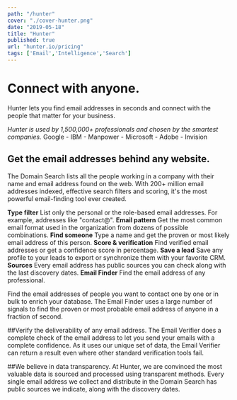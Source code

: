 ```yaml
---
path: "/hunter"
cover: "./cover-hunter.png"
date: "2019-05-18"
title: "Hunter"
published: true
url: "hunter.io/pricing"
tags: ['Email','Intelligence','Search']
---
```

# Connect with anyone.
Hunter lets you find email addresses in seconds and connect with the people that matter for your business.

*Hunter is used by 1,500,000+ professionals and chosen by the smartest companies.*
Google - IBM - Manpower - Microsoft - Adobe - Invision

## Get the email addresses behind any website.
The Domain Search lists all the people working in a company with their name and email address found on the web. With 200+ million email addresses indexed, effective search filters and scoring, it's the most powerful email-finding tool ever created.

**Type filter** List only the personal or the role-based email addresses. For example, addresses like "contact@".
**Email pattern** Get the most common email format used in the organization from dozens of possible combinations.
**Find someone** Type a name and get the proven or most likely email address of this person.
**Score & verification** Find verified email addresses or get a confidence score in percentage.
**Save a lead** Save any profile to your leads to export or synchronize them with your favorite CRM.
**Sources** Every email address has public sources you can check along with the last discovery dates.
**Email Finder** Find the email address of any professional.

Find the email addresses of people you want to contact one by one or in bulk to enrich your database. The Email Finder uses a large number of signals to find the proven or most probable email address of anyone in a fraction of second.

##Verify the deliverability of any email address.
The Email Verifier does a complete check of the email address to let you send your emails with a complete confidence. As it uses our unique set of data, the Email Verifier can return a result even where other standard verification tools fail.

##We believe in data transparency.
At Hunter, we are convinced the most valuable data is sourced and processed using transparent methods. Every single email address we collect and distribute in the Domain Search has public sources we indicate, along with the discovery dates.
